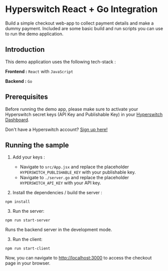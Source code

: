 # Hyperswitch React + Go Integration

Build a simple checkout web-app to collect payment details and make a dummy payment. Included are some basic build and run scripts you can use to run the demo application.

## Introduction

This demo application uses the following tech-stack :

**Frontend :** `React` with `JavaScript`

**Backend :** `Go`  

## Prerequisites

Before running the demo app, please make sure to activate your Hyperswitch secret keys (API Key and Publishable Key) in your [Hyperswitch Dashboard](https://app.hyperswitch.io/developers). 

Don't have a Hyperswitch account? [Sign up here!](https://app.hyperswitch.io/register) 

## Running the sample

1. Add your keys :
    - Navigate to `src/App.jsx` and replace the placeholder `HYPERSWITCH_PUBLISHABLE_KEY` with your publishable key.
    - Navigate to `./server.go` and replace the placeholder `HYPERSWITCH_API_KEY` with your API key.

2. Install the dependencies / build the server : 

~~~
npm install
~~~

3. Run the server:

~~~
npm run start-server
~~~

Runs the backend server in the development mode.

3. Run the client:

~~~
npm run start-client
~~~

Now, you can navigate to [http://localhost:3000](http://localhost:3000) to access the checkout page in your browser.
